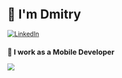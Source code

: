 # 👋 I'm Dmitry
<p align="left">
<a href="https://www.linkedin.com/in/dmitry-kotov-509a0a213/">
<img src="https://img.shields.io/badge/-LinkedIn-%233781da" alt="LinkedIn"/></a> 
<!--<a href="https://www.linkedin.com/in/dmitry-kotov-509a0a213/">
<img src="https://img.shields.io/badge/-Dribbble-%23ff5798" alt="Dribbble"/></a> 
<a href="https://www.twitter.com/TimOliverAU">
<img src="https://img.shields.io/badge/-Twitter-%231DA1F2" alt="Twitter" /></a> 
<a href="https://www.youtube.com/timXD">
<img src="https://img.shields.io/badge/-YouTube-%23FF0000" alt="YouTube" /></a> 
<a href="https://www.instagram.com/timoliver">
<img src="https://img.shields.io/badge/-Instagram-%23eb13a5" alt="Instagram" /></a> 
<a href="https://www.twitch.tv/timXD">
<img src="https://img.shields.io/badge/-Twitch-%239146FF" alt="Twitch" /></a> 
</p>-->
<img src="https://komarev.com/ghpvc/?username=dmitriykotov33&style=flat-square&color=blue" alt=""/> 
 
### :iphone: I work as a Mobile Developer 
  
  <div>
   <img src="view.gif"/> 
   </div>
